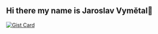 ## Hi there my name is Jaroslav Vymětal👋

[![Gist Card](https://github-readme-stats.vercel.app/api/gist?id=bbfce31e0217a3689c8d961a356cb10d)](github.com/Vym38224/Vym38224)

<!--
**Vym38224/Vym38224** is a ✨ _special_ ✨ repository because its `README.md` (this file) appears on your GitHub profile.

Here are some ideas to get you started:

- 🔭 I’m currently working on ...
- 🌱 I’m currently learning ...
- 👯 I’m looking to collaborate on ...
- 🤔 I’m looking for help with ...
- 💬 Ask me about ...
- 📫 How to reach me: ...
- 😄 Pronouns: ...
- ⚡ Fun fact: ...
-->
